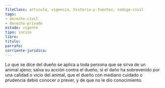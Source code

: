 ```yaml
---
fileClass: articulo, vigencia, historia-y-fuentes, codigo-civil
tags:
- derecho-civil
- derecho-privado
estado: vigente
tipo: inciso
libro:
titulo:
parrafo:
corriente-juridica:
---
```

Lo que se dice del dueño se aplica a toda persona que se sirva de un animal ajeno; salva su acción contra el dueño, si el daño ha sobrevenido por una calidad o vicio del animal, que el dueño con mediano cuidado o prudencia debió conocer o prever, y de que no le dio conocimiento.